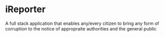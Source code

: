 # iReporter
A full stack application that enables any/every citizen to bring any form of corruption to the notice of appropraite authorities and the general public
